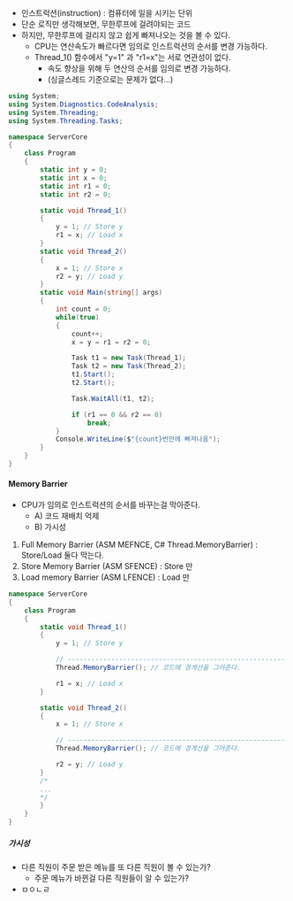 - 인스트럭션(instruction) : 컴퓨터에 일을 시키는 단위
- 단순 로직만 생각해보면, 무한루프에 걸려야되는 코드
- 하지만, 무한루프에 걸리지 않고 쉽게 빠져나오는 것을 볼 수 있다.
	- CPU는 연산속도가 빠르다면 임의로 인스트럭션의 순서를 변경 가능하다.
	- Thread_1() 함수에서 "y=1" 과 "r1=x"는 서로 연관성이 없다.
		- 속도 향상을 위해 두 연산의 순서를 임의로 변경 가능하다.
		- (싱글스레드 기준으로는 문제가 없다...)
```cs
using System;
using System.Diagnostics.CodeAnalysis;
using System.Threading;
using System.Threading.Tasks;

namespace ServerCore
{
    class Program
    {
        static int y = 0;
        static int x = 0;
        static int r1 = 0;
        static int r2 = 0;

        static void Thread_1()
        {
            y = 1; // Store y
            r1 = x; // Load x
        }
        static void Thread_2()
        {
            x = 1; // Store x
            r2 = y; // Load y
        }
        static void Main(string[] args)
        {
            int count = 0;
            while(true)
            {
                count++;
                x = y = r1 = r2 = 0;

                Task t1 = new Task(Thread_1);
                Task t2 = new Task(Thread_2);
                t1.Start();
                t2.Start();

                Task.WaitAll(t1, t2);

                if (r1 == 0 && r2 == 0)
                    break;
            }
            Console.WriteLine($"{count}번만에 빠져나옴");
        }
    }
}
```

#### Memory Barrier
- CPU가 임의로 인스트럭션의 순서를 바꾸는걸 막아준다.
	- A) 코드 재배치 억제 
	- B) 가시성
1) Full Memory Barrier (ASM MEFNCE, C# Thread.MemoryBarrier) : Store/Load 둘다 막는다.
2)  Store Memory Barrier (ASM SFENCE) : Store 만
3)  Load memory Barrier (ASM LFENCE) : Load 만
```cs
namespace ServerCore
{
    class Program
    {
        static void Thread_1()
        {
            y = 1; // Store y

            // -------------------------------------------------------
            Thread.MemoryBarrier(); // 코드에 경계선을 그어준다.

            r1 = x; // Load x
        }

        static void Thread_2()
        {
            x = 1; // Store x

            // -------------------------------------------------------
            Thread.MemoryBarrier(); // 코드에 경계선을 그어준다.

            r2 = y; // Load y
        }
		/*
		...
		*/
        }
    }
}
```

##### 가시성
- 다른 직원이 주문 받은 메뉴를 또 다른 직원이 볼 수 있는가?
	- 주문 메뉴가 바뀐걸 다른 직원들이 알 수 있는가?
- ㅁㅇㄴㄹ
